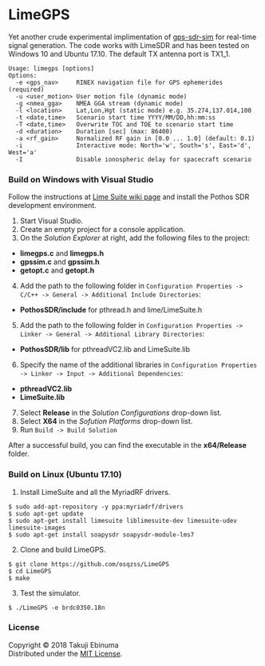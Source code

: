 # LimeGPS

Yet another crude experimental implimentation of [gps-sdr-sim](https://github.com/osqzss/gps-sdr-sim) for real-time signal generation.
The code works with LimeSDR and has been tested on Windows 10 and Ubuntu 17.10. The default TX antenna port is TX1_1.

```
Usage: limegps [options]
Options:
  -e <gps_nav>     RINEX navigation file for GPS ephemerides (required)
  -u <user_motion> User motion file (dynamic mode)
  -g <nmea_gga>    NMEA GGA stream (dynamic mode)
  -l <location>    Lat,Lon,Hgt (static mode) e.g. 35.274,137.014,100
  -t <date,time>   Scenario start time YYYY/MM/DD,hh:mm:ss
  -T <date,time>   Overwrite TOC and TOE to scenario start time
  -d <duration>    Duration [sec] (max: 86400)
  -a <rf_gain>     Normalized RF gain in [0.0 ... 1.0] (default: 0.1)
  -i               Interactive mode: North='w', South='s', East='d', West='a'
  -I               Disable ionospheric delay for spacecraft scenario
```

### Build on Windows with Visual Studio

Follow the instructions at [Lime Suite wiki page](https://wiki.myriadrf.org/Lime_Suite) and install the Pothos SDR development environment.

1. Start Visual Studio.
2. Create an empty project for a console application.
3. On the _Solution Explorer_ at right, add the following files to the project:
 * __limegps.c__ and __limegps.h__
 * __gpssim.c__ and __gpssim.h__
 * __getopt.c__ and __getopt.h__
4. Add the path to the following folder in `Configuration Properties -> C/C++ -> General -> Additional Include Directories`:
 * __PothosSDR/include__ for pthread.h and lime/LimeSuite.h
5. Add the path to the following folder in `Configuration Properties -> Linker -> General -> Additional Library Directories`:
 * __PothosSDR/lib__ for pthreadVC2.lib and LimeSuite.lib
6. Specify the name of the additional libraries in `Configuration Properties -> Linker -> Input -> Additional Dependencies`:
 * __pthreadVC2.lib__
 * __LimeSuite.lib__
7. Select __Release__ in the _Solution Configurations_ drop-down list.
8. Select __X64__ in the _Sofution Platforms_ drop-down list.
9. Run `Build -> Build Solution`

After a successful build, you can find the executable in the __x64/Release__ folder.

### Build on Linux (Ubuntu 17.10)

1. Install LimeSuite and all the MyriadRF drivers.

 ```
$ sudo add-apt-repository -y ppa:myriadrf/drivers
$ sudo apt-get update
$ sudo apt-get install limesuite liblimesuite-dev limesuite-udev limesuite-images
$ sudo apt-get install soapysdr soapysdr-module-lms7
```

2. Clone and build LimeGPS.

 ```
$ git clone https://github.com/osqzss/LimeGPS
$ cd LimeGPS
$ make
```

3. Test the simulator.

 ```
$ ./LimeGPS -e brdc0350.18n

```

### License

Copyright &copy; 2018 Takuji Ebinuma  
Distributed under the [MIT License](http://www.opensource.org/licenses/mit-license.php).